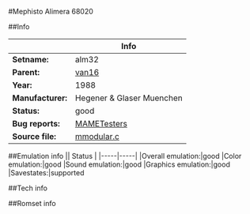 #Mephisto Alimera 68020

##Info

||Info|
|-----|-----|
|**Setname:**|alm32
|**Parent:**|[van16](van16.md)
|**Year:**|1988
|**Manufacturer:**|Hegener & Glaser Muenchen
|**Status:**|good
|**Bug reports:**|[MAMETesters](http://mametesters.org/view_all_set.php?type=1&temporary=y&search=mmodular.c)
|**Source file:**|[mmodular.c](https://github.com/mamedev/mame/blob/master/src/mess/drivers/mmodular.c)

##Emulation info
|| Status |
|-----|-----|
|Overall emulation:|good
|Color emulation:|good
|Sound emulation:|good
|Graphics emulation:|good
|Savestates:|supported

##Tech info

##Romset info

<!--- START OF EDITED COMMENT DO NOT TOUCH TEXT ABOVE-->
